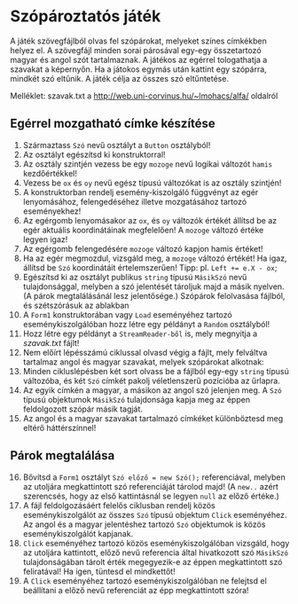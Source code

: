# Szópároztatós játék
A játék szövegfájlból olvas fel szópárokat, melyeket színes címkékben helyez el. A szövegfájl minden sorai párosával egy-egy összetartozó magyar és angol szót tartalmaznak. A játékos az egérrel tologathatja a szavakat a képernyőn. Ha a játokos egymás után kattint egy szópárra, mindkét szó eltűnik. A játék célja az összes szó eltűntetése. 

Melléklet: szavak.txt a  http://web.uni-corvinus.hu/~lmohacs/alfa/ oldalról

## Egérrel mozgatható címke készítése

1.	Származtass `Szó` nevű osztályt a `Button` osztályból!
2.	Az osztályt egészítsd ki konstruktorral!
3.	Az osztály szintjén vezess be egy `mozoge` nevű logikai változót `hamis` kezdőértékkel!
4.	Vezess be `ox` és `oy` nevű egész típusú változókat is az osztály szintjén!
5.	A konstruktorban rendelj esemény-kiszolgáló függvényt az egér lenyomásához, felengedéséhez illetve mozgatásához tartozó eseményekhez!
6.	Az egérgomb lenyomásakor az `ox`, és `oy` változók értékét állítsd be az egér aktuális koordinátáinak megfelelően! A `mozoge` változó értéke legyen igaz!
7.	Az egérgomb felengedésére `mozoge` változó kapjon hamis értéket!
8.	Ha az egér megmozdul, vizsgáld meg, a `mozoge` változó értékét! Ha igaz, állítsd be `Szó` koordinátáit értelemszerűen! Tipp: pl. `Left += e.X - ox`;
9.	Egészítsd ki az osztályt publikus `string` típusú `MásikSzó` nevű tulajdonsággal, melyben a szó jelentését tároljuk majd a másik nyelven. (A párok megtalálásánál lesz jelentősége.)
Szópárok felolvasása fájlból, és szétszórásuk az ablakban
10.	A `Form1` konstruktorában vagy `Load` eseményéhez tartozó eseménykiszolgálóban hozz létre egy példányt a `Random` osztályból!
11.	Hozz létre egy példányt a `StreamReader-ből` is, mely megnyitja a *szavak.txt* fájlt! 
12.	Nem előírt lépésszámú ciklussal olvasd végig a fájlt, mely felváltva tartalmaz angol és magyar szavakat, melyek szópárokat alkotnak:
13.	Minden cikluslépésben két sort olvass be a fájlból egy-egy `string` típusú változóba, és két `Szó` címkét pakolj véletlenszerű pozícióba az űrlapra. 
14.	Az egyik címkén a magyar, a másikon az angol szó jelenjen meg. A `Szó` típusú objektumok `MásikSzó` tulajdonsága kapja meg az éppen feldolgozott szópár másik tagját. 
15.	Az angol és a magyar szavakat tartalmazó címkéket különböztesd meg eltérő háttérszínnel!
 
## Párok megtalálása

16.	Bővítsd a `Form1` osztályt `Szó előző = new Szó();` referenciával, melyben az utoljára megkattintott szó referenciáját tárolod majd! (A `new..` azért szerencsés, hogy az első kattintásnál se legyen `null` az előző értéke.)
17.	A fájl feldolgozásáért felelős ciklusban rendelj közös eseménykiszolgálót az összes `Szó` típusú objektum `Click` eseményéhez. Az angol és a magyar jelentéshez tartozó `Szó` objektumok is közös eseménykiszolgálót kapjanak. 
18.	`Click` eseményéhez tartozó közös eseménykiszolgálóban vizsgáld, hogy az utoljára kattintott, előző nevű referencia által hivatkozott szó `MásikSzó` tulajdonságában tárolt érték megegyezik-e az éppen megkattintott szó feliratával! Ha igen, tüntesd el mindkettőt!
19.	A `Click` eseményéhez tartozó eseménykiszolgálóban ne felejtsd el beállítani a előző nevű referenciát az épp megkattintott szóra!


 

 
